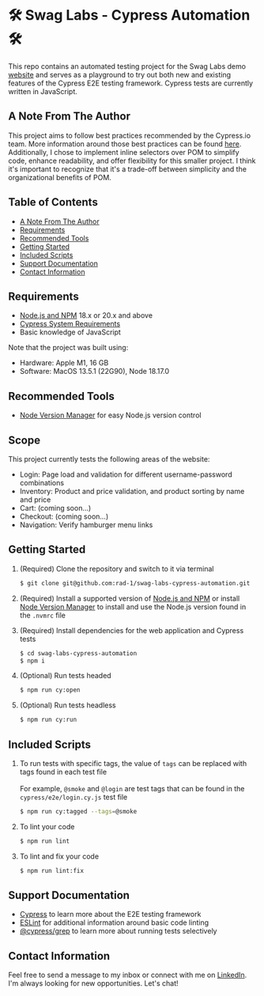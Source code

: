 # 🛠 Swag Labs - Cypress Automation 🛠
This repo contains an automated testing project for the Swag Labs demo [website](https://www.saucedemo.com) and serves as a playground to try out both new and existing features of the Cypress E2E testing framework. Cypress tests are currently written in JavaScript.

## A Note From The Author
This project aims to follow best practices recommended by the Cypress.io team. More information around those best practices can be found [here](https://docs.cypress.io/guides/references/best-practices). Additionally, I chose to implement inline selectors over POM to simplify code, enhance readability, and offer flexibility for this smaller project. I think it's important to recognize that it's a trade-off between simplicity and the organizational benefits of POM.

## Table of Contents
- [A Note From The Author](#a-note-from-the-author)
- [Requirements](#requirements)
- [Recommended Tools](#recommended-tools)
- [Getting Started](#getting-started)
- [Included Scripts](#included-scripts)
- [Support Documentation](#support-documentation)
- [Contact Information](#contact-information)

## Requirements
* [Node.js and NPM](https://nodejs.org/en/) 18.x or 20.x and above
* [Cypress System Requirements](https://docs.cypress.io/guides/getting-started/installing-cypress#System-requirements)
* Basic knowledge of JavaScript

Note that the project was built using:
* Hardware: Apple M1, 16 GB
* Software: MacOS 13.5.1 (22G90), Node 18.17.0

## Recommended Tools
* [Node Version Manager](https://github.com/nvm-sh/nvm) for easy Node.js version control

## Scope
This project currently tests the following areas of the website:
* Login: Page load and validation for different username-password combinations
* Inventory: Product and price validation, and product sorting by name and price
* Cart: (coming soon...)
* Checkout: (coming soon...)
* Navigation: Verify hamburger menu links

## Getting Started
1. (Required) Clone the repository and switch to it via terminal

    ~~~ sh
    $ git clone git@github.com:rad-1/swag-labs-cypress-automation.git
    ~~~

2. (Required) Install a supported version of [Node.js and NPM](https://nodejs.org/en) or install [Node Version Manager](https://github.com/nvm-sh/nvm) to install and use the Node.js version found in the `.nvmrc` file

3. (Required) Install dependencies for the web application and Cypress tests

    ~~~ sh
    $ cd swag-labs-cypress-automation
    $ npm i
    ~~~

4. (Optional) Run tests headed

    ~~~ sh
    $ npm run cy:open
    ~~~

5. (Optional) Run tests headless

    ~~~ sh
    $ npm run cy:run
    ~~~

## Included Scripts
1. To run tests with specific tags, the value of `tags` can be replaced with tags found in each test file\
\
For example, `@smoke` and `@login` are test tags that can be found in the `cypress/e2e/login.cy.js` test file

    ~~~ sh
    $ npm run cy:tagged --tags=@smoke
    ~~~

3. To lint your code

    ~~~ sh
    $ npm run lint
    ~~~

4. To lint and fix your code
    ~~~ sh
    $ npm run lint:fix
    ~~~

## Support Documentation
* [Cypress](https://www.cypress.io/) to learn more about the E2E testing framework
* [ESLint](https://eslint.org/) for additional information around basic code linting
* [@cypress/grep](https://github.com/cypress-io/cypress/tree/develop/npm/grep) to learn more about running tests selectively

## Contact Information
Feel free to send a message to my inbox or connect with me on [LinkedIn](https://www.linkedin.com/in/joshuatipton/). I'm always looking for new opportunities. Let's chat!
